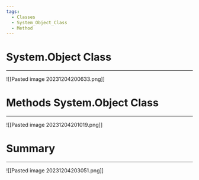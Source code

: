 ```yaml
---
tags:
  - Classes
  - System_Object_Class
  - Method
---
```


# System.Object Class
---
![[Pasted image 20231204200633.png]]


# Methods System.Object Class
---
![[Pasted image 20231204201019.png]]


# Summary
---
![[Pasted image 20231204203051.png]]















